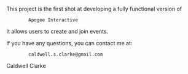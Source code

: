 This project is the first shot at developing a fully functional version of 

			Apogee Interactive

It allows users to create and join events.



If you have any questions, you can contact me at:

			caldwell.s.clarke@gmail.com

Caldwell Clarke